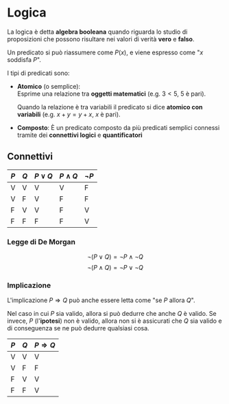 # Logica

La logica è detta **algebra booleana** quando riguarda lo studio di proposizioni che possono risultare nei valori di verità **vero** e **falso**.

Un predicato si può riassumere come $P(x)$, e viene espresso come "$x$ soddisfa $P$".

I tipi di predicati sono:
- **Atomico** (o semplice): \
	Esprime una relazione tra **oggetti matematici** (e.g. $3 < 5$, $5 \text{ è pari}$).

	Quando la relazione è tra variabili il predicato si dice **atomico con variabili** (e.g. $x + y = y + x$, $x \text{ è pari}$).

- **Composto**: È un predicato composto da più predicati semplici connessi tramite dei **connettivi logici** e **quantificatori**

## Connettivi

| $P$ | $Q$ | $P \lor Q$ | $P \land Q$ | $\neg P$ |
|---|---|---|---|---|
| V | V | V | V | F |
| V | F | V | F | F |
| F | V | V | F | V |
| F | F | F | F | V |

### Legge di De Morgan

$$\neg (P \lor Q) = \neg P \land \neg Q$$
$$\neg (P \land Q) = \neg P \lor \neg Q$$

### Implicazione

L'implicazione $P \Rightarrow Q$ può anche essere letta come "se $P$ allora $Q$".

Nel caso in cui $P$ sia valido, allora si può dedurre che anche $Q$ è valido.
Se invece, $P$ (l'**ipotesi**) non è valido, allora non si è assicurati che $Q$ sia valido e di conseguenza se ne può dedurre qualsiasi cosa.

| $P$ | $Q$ | $P \Rightarrow Q$ |
| - | - | - |
| V | V | V |
| V | F | F |
| F | V | V |
| F | F | V |
